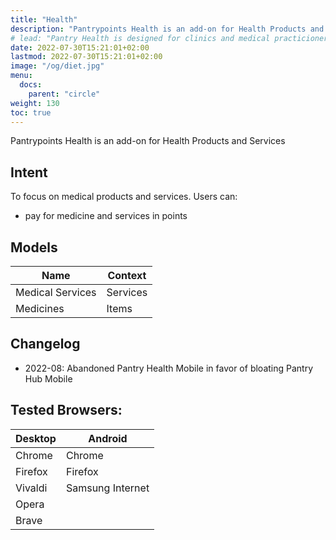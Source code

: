 ```yaml
---
title: "Health"
description: "Pantrypoints Health is an add-on for Health Products and Services"
# lead: "Pantry Health is designed for clinics and medical practicioners"
date: 2022-07-30T15:21:01+02:00
lastmod: 2022-07-30T15:21:01+02:00
image: "/og/diet.jpg"
menu:
  docs:
    parent: "circle"
weight: 130
toc: true
---
```



<!-- Pantry Health is a private platform designed for clinics and medical practicioners.  -->


Pantrypoints Health is an add-on for Health Products and Services


## Intent

To focus on medical products and services. Users can:
- pay for medicine and services in points

<!-- It facilitates a moneyless booking platform where the doctors can view analytics of each patient. The patients can transfer their data between clinics. It focuses on analytics.   -->

## Models

Name | Context
---| ---
Medical Services | Services
Medicines | Items


## Changelog

- 2022-08: Abandoned Pantry Health Mobile in favor of bloating Pantry Hub Mobile 



## Tested Browsers:

Desktop | Android 
--- | ---
Chrome | Chrome
Firefox | Firefox
Vivaldi | Samsung Internet 
Opera |
Brave | 

